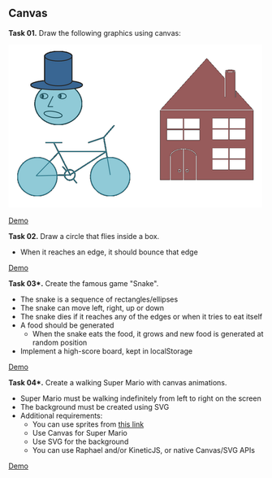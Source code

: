 ## Canvas

**Task 01.** Draw the following graphics using canvas:

![img](https://raw.githubusercontent.com/Termininja/TelerikAcademy/master/JS/10.%20Canvas/task-01.png)

[Demo](https://cdn.rawgit.com/Termininja/TelerikAcademy/8ce035c8/JS/10.%20Canvas/task-01-drawing.html)

**Task 02.** Draw a circle that flies inside a box.
 * When it reaches an edge, it should bounce that edge

[Demo](https://cdn.rawgit.com/Termininja/TelerikAcademy/8ce035c8/JS/10.%20Canvas/task-02-circle-animation.html)

**Task 03\*.** Create the famous game "Snake".
 * The snake is a sequence of rectangles/ellipses
 * The snake can move left, right, up or down
 * The snake dies if it reaches any of the edges or when it tries to eat itself
 * A food should be generated
   * When the snake eats the food, it grows and new food is generated at random position
 * Implement a high-score board, kept in localStorage

[Demo](https://cdn.rawgit.com/Termininja/TelerikAcademy/8ce035c8/JS/10.%20Canvas/task-03-snake-game.html)

**Task 04\*.** Create a walking Super Mario with canvas animations.
 * Super Mario must be walking indefinitely from left to right on the screen
 * The background must be created using SVG
 * Additional requirements:
   * You can use sprites from [this link](https://www.google.com/search?q=super+mario+sprite&newwindow=1&es_sm=122&source=lnms&tbm=isch&sa=X&ei=4haQU4mKJKjB0QXBo4GIBw&ved=0CAgQ_AUoAQ&biw=1618&bih=965)
   * Use Canvas for Super Mario
   * Use SVG for the background
   * You can use Raphael and/or KineticJS, or native Canvas/SVG APIs

[Demo](https://cdn.rawgit.com/Termininja/TelerikAcademy/8ce035c8/JS/10.%20Canvas/task-04-super-mario.html)

